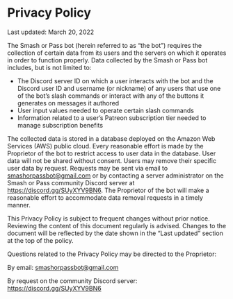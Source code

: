 # Privacy Policy
 
Last updated: March 20, 2022


 
The Smash or Pass bot (herein referred to as “the bot”) requires the collection of certain data from its users and the servers on which it operates in order to function properly. Data collected by the Smash or Pass bot includes, but is not limited to:



- The Discord server ID on which a user interacts with the bot and the Discord user ID and username (or nickname) of any users that use one of the bot’s slash commands or interact with any of the buttons it generates on messages it authored
- User input values needed to operate certain slash commands
- Information related to a user’s Patreon subscription tier needed to manage subscription benefits



The collected data is stored in a database deployed on the Amazon Web Services (AWS) public cloud. Every reasonable effort is made by the Proprietor of the bot to restrict access to user data in the database. User data will not be shared without consent. Users may remove their specific user data by request. Requests may be sent via email to smashorpassbot@gmail.com or by contacting a server administrator on the Smash or Pass community Discord server at https://discord.gg/SUyXYV9BN6. The Proprietor of the bot will make a reasonable effort to accommodate data removal requests in a timely manner.



This Privacy Policy is subject to frequent changes without prior notice. Reviewing the content of this document regularly is advised. Changes to the document will be reflected by the date shown in the “Last updated” section at the top of the policy.



Questions related to the Privacy Policy may be directed to the Proprietor:



By email: smashorpassbot@gmail.com


By request on the community Discord server: https://discord.gg/SUyXYV9BN6
